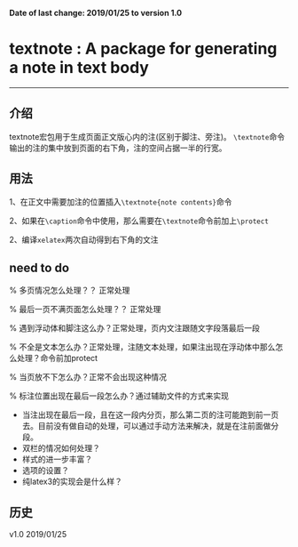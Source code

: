 <b>Date of last change: 2019/01/25 to version 1.0</b>



# textnote : A package for generating a note in text body
---------------------------------------------------------
   

## 介绍

textnote宏包用于生成页面正文版心内的注(区别于脚注、旁注)。
`\textnote`命令输出的注的集中放到页面的右下角，注的空间占据一半的行宽。


## 用法

1、在正文中需要加注的位置插入`\textnote{note contents}`命令

2、如果在`\caption`命令中使用，那么需要在`\textnote`命令前加上`\protect`

2、编译`xelatex`两次自动得到右下角的文注


## need to do 

% 多页情况怎么处理？？ 正常处理

% 最后一页不满页面怎么处理？？ 正常处理

% 遇到浮动体和脚注这么办？正常处理，页内文注跟随文字段落最后一段

% 不全是文本怎么办？正常处理，注随文本处理，如果注出现在浮动体中那么怎么处理？命令前加protect

% 当页放不下怎么办？正常不会出现这种情况

% 标注位置出现在最后一段怎么办？通过辅助文件的方式来实现

* 当注出现在最后一段，且在这一段内分页，那么第二页的注可能跑到前一页去。目前没有做自动的处理，可以通过手动方法来解决，就是在注前面做分段。
* 双栏的情况如何处理？
* 样式的进一步丰富？ 
* 选项的设置？
* 纯latex3的实现会是什么样？


## 历史
v1.0 2019/01/25
